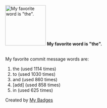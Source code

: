 <img src="https://my-badges.github.io/my-badges/favorite-word.png" alt="My favorite word is &quot;the&quot;." title="My favorite word is &quot;the&quot;." width="128">
<strong>My favorite word is &quot;the&quot;.</strong>
<br><br>

My favorite commit message words are:

1. the (used 1114 times)
2. to (used 1030 times)
3. and (used 860 times)
4. [add] (used 858 times)
5. in (used 625 times)


Created by <a href="https://github.com/my-badges/my-badges">My Badges</a>